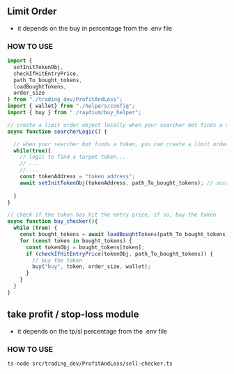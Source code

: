 ## Limit Order

- it depends on the buy in percentage from the .env file

### HOW TO USE

```typescript
import {
  setInitTokenObj,
  checkIfHitEntryPrice,
  path_To_bought_tokens,
  loadBoughtTokens,
  order_size
} from "./trading_dev/ProfitAndLoss";
import { wallet} from "./helpers/config";
import { buy } from "./raydium/buy_helper";

// create a limit order object locally when your searcher bot finds a token
async function searcherLogic() {

  // when your searcher bot finds a token, you can create a limit order object
  while(true){
    // logic to find a target token...
    // ...
    // ...
    const tokenAddress = "token address";
    await setInitTokenObj(tokenAddress, path_To_bought_tokens); // successfully create a limit order object in the bought_tokens.json file, please see the implementation of setInitTokenObj() in src/trading_dev/ProfitAndLoss/utils.ts
   
  }
}

// check if the token has hit the entry price, if so, buy the token
async function buy_checker(){
  while (true) {
    const bought_tokens = await loadBoughtTokens(path_To_bought_tokens);
    for (const token in bought_tokens) {
      const tokenObj = bought_tokens[token];
      if (checkIfHitEntryPrice(tokenObj, path_To_bought_tokens)) {
        // buy the token
        buy("buy", token, order_size, wallet);
      }
    }
  }
}
```

## take profit / stop-loss module

- it depends on the tp/sl percentage from the .env file

### HOW TO USE

```shell
ts-node src/trading_dev/ProfitAndLoss/sell-checker.ts
```

